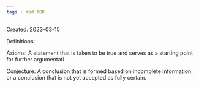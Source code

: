 ```yaml
---
tags : mod TOK
---
```

Created: 2023-03-15 

Definitions:

Axioms: A statement that is taken to be true and serves as a starting point for further argumentati

Conjecture: A conclusion that is formed based on incomplete information; or a conclusion that is not yet accepted as fully certain.